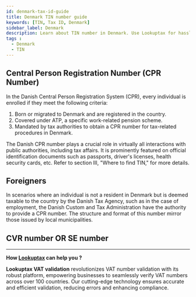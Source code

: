 ```yaml
---
id: denmark-tax-id-guide
title: Denmark TIN number guide
keywords: [TIN, Tax ID, Denmark]
sidebar_label: Denmark
description: Learn about TIN number in Denmark. Use Lookuptax for hassle-free tax id validation in Denmark and other 100+ countries
tags : 
  - Denmark
  - TIN
---
```


## Central Person Registration Number (CPR Number)

In the Danish Central Person Registration System (CPR), every individual is enrolled if they meet the following criteria:
1. Born or migrated to Denmark and are registered in the country.
2. Covered under ATP, a specific work-related pension scheme.
3. Mandated by tax authorities to obtain a CPR number for tax-related procedures in Denmark.

The Danish CPR number plays a crucial role in virtually all interactions with public authorities, including tax affairs. It is prominently featured on official identification documents such as passports, driver's licenses, health security cards, etc. Refer to section III, "Where to find TIN," for more details.


## Foreigners
In scenarios where an individual is not a resident in Denmark but is deemed taxable to the country by the Danish Tax Agency, such as in the case of employment, the Danish Custom and Tax Administration have the authority to provide a CPR number. The structure and format of this number mirror those issued by local municipalities.


## CVR number OR SE number

----
**How [Lookuptax](https://lookuptax.com/) can help you ?**

**Lookuptax VAT validation** revolutionizes VAT number validation with its robust platform, empowering businesses to seamlessly verify VAT numbers across over 100 countries. Our cutting-edge technology ensures accurate and efficient validation, reducing errors and enhancing compliance.
